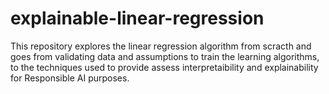 # explainable-linear-regression
This repository explores the linear regression algorithm from scracth and goes from validating data and assumptions to train the learning algorithms, to the techniques used to provide assess interpretaibility and explainability for Responsible AI purposes.
